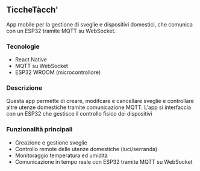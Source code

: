 ## TiccheTàcch'
App mobile per la gestione di sveglie e dispositivi domestici, che comunica con un ESP32 tramite MQTT su WebSocket. 
### Tecnologie
- React Native
- MQTT su WebSocket
- ESP32 WROOM (microcontrollore)
### Descrizione
Questa app permette di creare, modifcare e cancellare sveglie e controllare altre utenze domestiche tramite comunicazione MQTT. L'app si interfaccia con un ESP32 che gestisce il controllo fisico dei dispositivi
### Funzionalità principali
- Creazione e gestione sveglie
- Controllo remote delle utenze domestiche (luci/serranda)
- Monitoraggio temperatura ed umidità
- Comunicazione in tempo reale con ESP32 tramite MQTT su WebSocket
